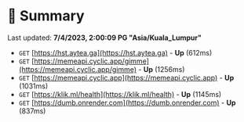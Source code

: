 # 📖 Summary
Last updated: **7/4/2023, 2:00:09 PG "Asia/Kuala_Lumpur"**

- `GET` [https://hst.aytea.ga](https://hst.aytea.ga) - **Up** (612ms)
- `GET` [https://memeapi.cyclic.app/gimme](https://memeapi.cyclic.app/gimme) - **Up** (1256ms)
- `GET` [https://memeapi.cyclic.app](https://memeapi.cyclic.app) - **Up** (1031ms)
- `GET` [https://klik.ml/health](https://klik.ml/health) - **Up** (1145ms)
- `GET` [https://dumb.onrender.com](https://dumb.onrender.com) - **Up** (837ms)
